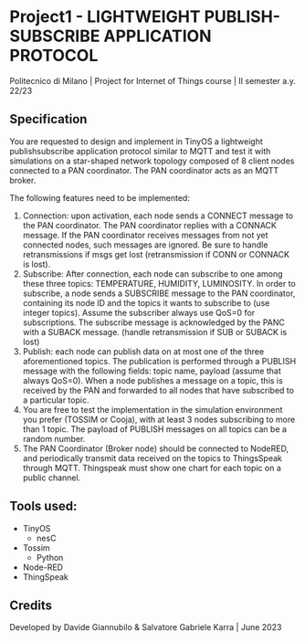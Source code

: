 # Project1 - LIGHTWEIGHT PUBLISH-SUBSCRIBE APPLICATION PROTOCOL
Politecnico di Milano | Project for Internet of Things course | II semester a.y. 22/23

## Specification
You are requested to design and implement in TinyOS a lightweight publishsubscribe application protocol similar to MQTT and test it with simulations
on a star-shaped network topology composed of 8 client nodes connected to a PAN coordinator. The PAN coordinator acts as an MQTT broker.

The following features need to be implemented:
1. Connection: upon activation, each node sends a CONNECT message to the PAN coordinator. The PAN coordinator replies with a CONNACK message. If the PAN coordinator receives messages from not yet connected nodes, such messages are ignored. Be sure to handle retransmissions if msgs get lost (retransmission if CONN or CONNACK is lost).
2. Subscribe: After connection, each node can subscribe to one among these three topics: TEMPERATURE, HUMIDITY, LUMINOSITY. In order to subscribe, a node sends a SUBSCRIBE message to the PAN coordinator, containing its node ID and the topics it wants to subscribe to (use integer topics). Assume the subscriber always use QoS=0 for subscriptions. The subscribe message is acknowledged by the PANC with a SUBACK message. (handle retransmission if SUB or SUBACK is lost)
3. Publish: each node can publish data on at most one of the three aforementioned topics. The publication is performed through a PUBLISH message with the following fields: topic name, payload (assume that always QoS=0). When a node publishes a message on a topic, this is received by the PAN and forwarded to all nodes that have subscribed to a particular topic.
4. You are free to test the implementation in the simulation environment you prefer (TOSSIM or Cooja), with at least 3 nodes subscribing to more than 1 topic. The payload of PUBLISH messages on all topics can be a random number.
5. The PAN Coordinator (Broker node) should be connected to NodeRED, and periodically transmit data received on the topics to ThingsSpeak through MQTT. Thingspeak must show one chart for each topic on a public channel.

## Tools used:
- TinyOS 
  - nesC
- Tossim
  - Python
- Node-RED
- ThingSpeak

## Credits
Developed by Davide Giannubilo & Salvatore Gabriele Karra | June 2023

